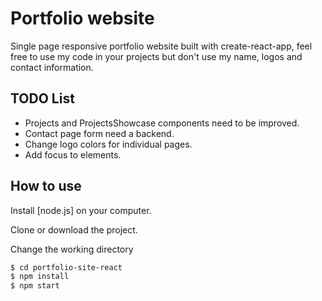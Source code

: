 # Portfolio website
Single page responsive portfolio website built with create-react-app, feel free to use my code in your projects but don't use my name, logos and contact information.

## TODO List
- Projects and ProjectsShowcase components need to be improved.
- Contact page form need a backend.
- Change logo colors for individual pages.
- Add focus to elements.

## How to use
Install [node.js] on your computer.

Clone or download the project.

Change the working directory


```sh
$ cd portfolio-site-react
$ npm install
$ npm start
```
